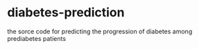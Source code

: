 # diabetes-prediction
the sorce code for predicting the  progression of diabetes among prediabetes patients
